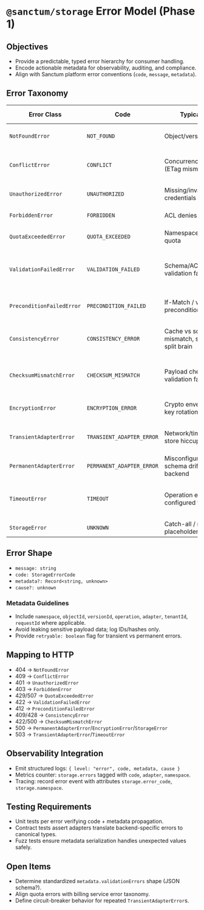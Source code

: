 # `@sanctum/storage` Error Model (Phase 1)

## Objectives
- Provide a predictable, typed error hierarchy for consumer handling.
- Encode actionable metadata for observability, auditing, and compliance.
- Align with Sanctum platform error conventions (`code`, `message`, `metadata`).

## Error Taxonomy

| Error Class              | Code                       | Typical Cause                                | Recommended Handling                               |
|--------------------------|---------------------------|----------------------------------------------|-----------------------------------------------------|
| `NotFoundError`          | `NOT_FOUND`               | Object/version missing                        | Surface 404, offer retry with adjusted input        |
| `ConflictError`          | `CONFLICT`                | Concurrency conflict (ETag mismatch)          | Retry with fresh version, escalate to UI conflict   |
| `UnauthorizedError`      | `UNAUTHORIZED`            | Missing/invalid auth credentials               | Refresh session, reauthenticate                     |
| `ForbiddenError`         | `FORBIDDEN`               | ACL denies action                              | Log & audit, notify caller                          |
| `QuotaExceededError`     | `QUOTA_EXCEEDED`          | Namespace exceeds quota                        | Enforce limits, communicate plan upgrade            |
| `ValidationFailedError`  | `VALIDATION_FAILED`       | Schema/ACL/payload validation failure          | Fix input, provide detailed validation errors       |
| `PreconditionFailedError`| `PRECONDITION_FAILED`     | If-Match / version precondition not satisfied   | Prompt client to refresh version and retry          |
| `ConsistencyError`       | `CONSISTENCY_ERROR`       | Cache vs source mismatch, stale version, split brain | Trigger cache purge, raise alert, block mutation |
| `ChecksumMismatchError`  | `CHECKSUM_MISMATCH`       | Payload checksum validation failure             | Fail closed, alert security/ops, investigate integrity |
| `EncryptionError`        | `ENCRYPTION_ERROR`        | Crypto envelope failure, key rotation issues   | Escalate to security, fail closed, alert           |
| `TransientAdapterError`  | `TRANSIENT_ADAPTER_ERROR` | Network/timeout/backing store hiccup           | Retry with backoff; triggers circuit breaker        |
| `PermanentAdapterError`  | `PERMANENT_ADAPTER_ERROR` | Misconfiguration, schema drift, fatal backend  | Alert SRE, require manual intervention              |
| `TimeoutError`           | `TIMEOUT`                 | Operation exceeded configured timeout          | Retry if idempotent, consider raising timeout limit |
| `StorageError`           | `UNKNOWN`                 | Catch-all / migration placeholder              | Log & escalate; should be rare                      |

## Error Shape
- `message: string`
- `code: StorageErrorCode`
- `metadata?: Record<string, unknown>`
- `cause?: unknown`

### Metadata Guidelines
- Include `namespace`, `objectId`, `versionId`, `operation`, `adapter`, `tenantId`, `requestId` where applicable.
- Avoid leaking sensitive payload data; log IDs/hashes only.
- Provide `retryable: boolean` flag for transient vs permanent errors.

## Mapping to HTTP
- 404 → `NotFoundError`
- 409 → `ConflictError`
- 401 → `UnauthorizedError`
- 403 → `ForbiddenError`
- 429/507 → `QuotaExceededError`
- 422 → `ValidationFailedError`
- 412 → `PreconditionFailedError`
- 409/428 → `ConsistencyError`
- 422/500 → `ChecksumMismatchError`
- 500 → `PermanentAdapterError`/`EncryptionError`/`StorageError`
- 503 → `TransientAdapterError`/`TimeoutError`

## Observability Integration
- Emit structured logs: `{ level: "error", code, metadata, cause }`
- Metrics counter: `storage.errors` tagged with `code`, `adapter`, `namespace`.
- Tracing: record error event with attributes `storage.error_code`, `storage.namespace`.

## Testing Requirements
- Unit tests per error verifying code + metadata propagation.
- Contract tests assert adapters translate backend-specific errors to canonical types.
- Fuzz tests ensure metadata serialization handles unexpected values safely.

## Open Items
- Determine standardized `metadata.validationErrors` shape (JSON schema?).
- Align quota errors with billing service error taxonomy.
- Define circuit-breaker behavior for repeated `TransientAdapterError`s.

